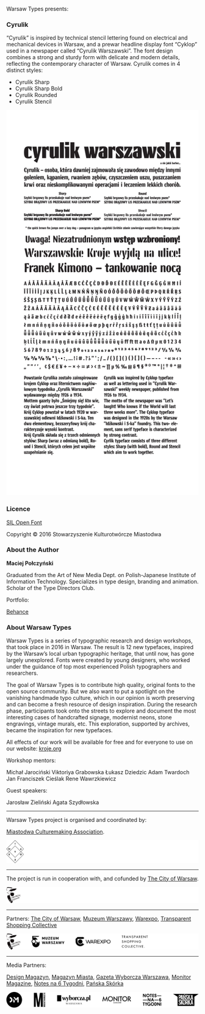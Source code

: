 Warsaw Types presents:

### Cyrulik

“Cyrulik” is inspired by technical stencil lettering found on electrical and mechanical devices in Warsaw, and a prewar headline display font “Cyklop” used in a newspaper called “Cyrulik Warszawski”. The font design combines a strong and sturdy form with delicate and modern details, reflecting the contemporary character of Warsaw. Cyrulik comes in 4 distinct styles:

- Cyrulik Sharp
- Cyrulik Sharp Bold
- Cyrulik Rounded
- Cyrulik Stencil

 ![specimen](images/specimen.jpg)



### Licence

[SIL Open Font ](http://scripts.sil.org/OFL_web)

Copyright ©  2016 Stowarzyszenie Kulturotwórcze Miastodwa



### About the Author

**Maciej Połczyński**

Graduated from the Art of New Media Dept. on Polish-Japanese Institute of Information Technology. Specializes in type design, branding and animation. Scholar of the Type Directors Club.

Portfolio:

[Behance](https://www.behance.net/krzyweto)



### About Warsaw Types

Warsaw Types is a series of typographic research and design workshops, that took place in 2016 in Warsaw. The result is 12 new typefaces, inspired by the Warsaw’s local urban typographic heritage, that until now, has gone largely unexplored. Fonts were created by young designers, who worked under the guidance of top most experienced Polish typographers and researchers.

The goal of Warsaw Types is to contribute high quality, original fonts to the open source community. But we also want to put a spotlight on the vanishing handmade typo culture, which in our opinion is worth preserving and can become a fresh resource of design inspiration. During the research phase, participants took onto the streets to explore and document the most interesting cases of handcrafted signage, modernist neons, stone engravings, vintage murals, etc. This exploration, supported by archives, became the inspiration for new typefaces.

All effects of our work will be available for free and for everyone to use on our website: [kroje.org](http://kroje.org)

Workshop mentors:

Michał Jarociński
Viktoriya Grabowska
Łukasz Dziedzic
Adam Twardoch
Jan Franciszek Cieślak
Rene Wawrzkiewicz

Guest speakers:

Jarosław Zieliński
Agata Szydłowska

------

Warsaw Types project  is organised and coordinated by:

 [Miastodwa Culturemaking Association](https://www.facebook.com/miastodwa/). 

![logo-strips-01](images/logo-strips-01.svg)

------

 The project is run in cooperation with, and cofunded by [The City of Warsaw](http://www.um.warszawa.pl/). 

![logo-strips-04](images/logo-strips-04.svg)

------

Partners: 
[The City of Warsaw](http://www.um.warszawa.pl/), [Muzeum Warszawy](http://muzeumwarszawy.pl/), [Warexpo](http://www.warexpo.pl/), [Transparent Shopping Collective](http://transparentshopping.com/)

 ![logo-strips-02](images/logo-strips-02.svg)



------

Media Partners: 

[Design Magazyn](http://www.designmagazyn.pl/), [Magazyn Miasta](http://publica.pl/kategoria-produktu/magazyn-miasta), [Gazeta Wyborcza Warszawa](http://warszawa.wyborcza.pl/), [Monitor Magazine](http://monitor-magazine.com/), [Notes na 6 Tygodni](http://notesna6tygodni.pl/), [Pańska Skórka](http://www.panskaskorka.com/)

![logo-strips-03](images/logo-strips-03.svg)